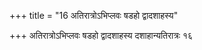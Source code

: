 +++
title = "16 अतिरात्रोऽभिप्लवः षडहो द्वादशाहस्य"

+++
अतिरात्रोऽभिप्लवः षडहो द्वादशाहस्य दशाहान्यतिरात्रः १६